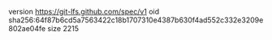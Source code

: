 version https://git-lfs.github.com/spec/v1
oid sha256:64f87b6cd5a7563422c18b1707310e4387b630f4ad552c332e3209e802ae04fe
size 2215
